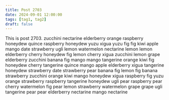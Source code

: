 ```yaml
---
title: Post 2703
date: 2024-09-01 12:00:00
tags: [tag1, tag2]
draft: false
---
```

This is post 2703.
zucchini
nectarine
elderberry
orange
raspberry
honeydew
quince
raspberry
honeydew
yuzu
xigua
yuzu
fig
fig
kiwi
apple
mango
date
strawberry
ugli
lemon
watermelon
nectarine
lemon
lemon
elderberry
cherry
honeydew
fig
lemon
cherry
xigua
zucchini
lemon
grape
elderberry
zucchini
banana
fig
mango
mango
tangerine
orange
kiwi
fig
honeydew
cherry
tangerine
quince
mango
apple
elderberry
xigua
tangerine
honeydew
strawberry
date
strawberry
pear
banana
fig
lemon
fig
banana
strawberry
zucchini
orange
kiwi
mango
honeydew
xigua
raspberry
fig
yuzu
orange
strawberry
raspberry
tangerine
honeydew
ugli
pear
raspberry
pear
cherry
watermelon
fig
pear
lemon
strawberry
watermelon
grape
grape
ugli
tangerine
pear
pear
elderberry
nectarine
mango
nectarine

